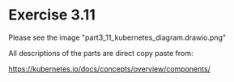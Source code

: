 # Exercise 3.11

Please see the image "part3_11_kubernetes_diagram.drawio.png" 

All descriptions of the parts are direct copy paste from:

https://kubernetes.io/docs/concepts/overview/components/